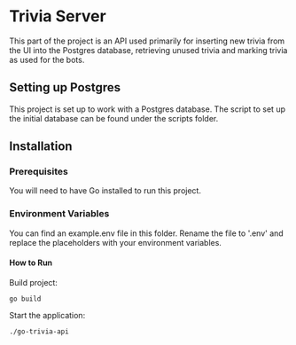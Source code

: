# Trivia Server

This part of the project is an API used primarily for inserting new trivia from the UI into the Postgres database, retrieving unused trivia and marking trivia as used for the bots.

## Setting up Postgres

This project is set up to work with a Postgres database. The script to set up the initial database can be found under the scripts folder.

## Installation

### Prerequisites

You will need to have Go installed to run this project. <br>

### Environment Variables

You can find an example.env file in this folder. Rename the file to '.env' and replace the placeholders with your environment variables.

#### How to Run

Build project:<br>
```
go build
```

Start the application:<br>
```
./go-trivia-api
```
